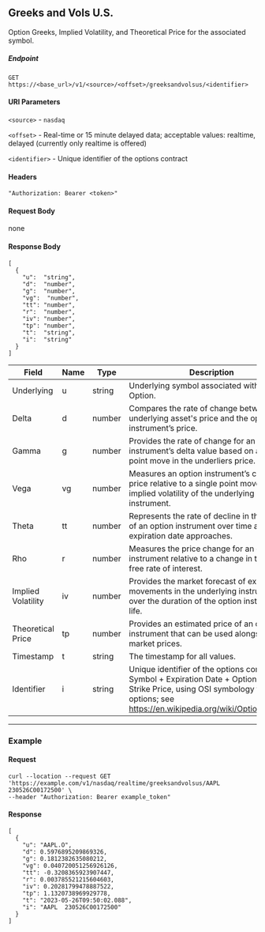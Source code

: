 ## Greeks and Vols U.S.

Option Greeks, Implied Volatility, and Theoretical Price for the associated symbol. 

##### Endpoint

`GET` `https://<base_url>/v1/<source>/<offset>/greeksandvolsus/<identifier>`

#### URI Parameters

`<source>` - `nasdaq`

`<offset>` -  Real-time or 15 minute delayed data; acceptable values: realtime, delayed (currently only realtime is offered)

`<identifier>` - Unique identifier of the options contract

#### Headers

`"Authorization: Bearer <token>"`

#### Request Body

none

#### Response Body

```
[
  {
    "u":  "string",
    "d":  "number",
    "g":  "number",
    "vg":  "number",
    "tt": "number",
    "r":  "number",
    "iv": "number",
    "tp": "number",
    "t":  "string",
    "i":  "string"
  }
]
```

| Field | Name | Type | Description |
|-------|------|------|-------------|
|Underlying|u|string|Underlying symbol associated with the Option.|
|Delta|d|number|Compares the rate of change between the underlying asset's price and the option instrument’s price.|
|Gamma|g|number|Provides the rate of change for an option instrument’s delta value based on a single point move in the underliers price.|
|Vega|vg|number|Measures an option instrument’s change in price relative to a single point move in implied volatility of the underlying instrument. |
|Theta|tt|number|Represents the rate of decline in the value of an option instrument over time as the expiration date approaches. |
|Rho|r|number|Measures the price change for an option instrument relative to a change in the risk-free rate of interest. |
|Implied Volatility|iv|number|Provides the market forecast of expected movements in the underlying instrument over the duration of the option instrument’s life. |
|Theoretical Price|tp|number|Provides an estimated price of an option instrument that can be used alongside market prices. |
|Timestamp|t|string|The timestamp for all values.  |
|Identifier|i|string|Unique identifier of the options contract: Symbol + Expiration Date + Option Type + Strike Price, using OSI symbology for all US options; see https://en.wikipedia.org/wiki/Option_symbol.|

---


### Example

#### Request

```
curl --location --request GET 'https://example.com/v1/nasdaq/realtime/greeksandvolsus/AAPL   230526C00172500' \
--header "Authorization: Bearer example_token"
```

#### Response

```
[
  {
    "u": "AAPL.O",
    "d": 0.5976895209869326,
    "g": 0.1812382635080212,
    "vg": 0.040720051256926126,
    "tt": -0.3208365923907447,
    "r": 0.003785521215604603,
    "iv": 0.20281799478887522,
    "tp": 1.1320738969929778,
    "t": "2023-05-26T09:50:02.088",
    "i": "AAPL  230526C00172500"
  }
]
```
